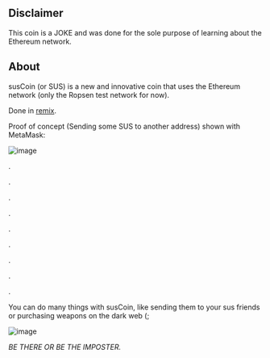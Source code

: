 
## Disclaimer
This coin is a JOKE and was done for the sole purpose of learning about the Ethereum network.

## About
susCoin (or SUS) is a new and innovative coin that uses the Ethereum network (only the Ropsen test network for now).

Done in [remix](http://remix.ethereum.org/).

Proof of concept (Sending some SUS to another address) shown with MetaMask:

![image](https://user-images.githubusercontent.com/59180254/120929783-1664f600-c6f3-11eb-9d04-0d1bbf541b5a.png)


.



.



.



.


.

.

.


.




.


You can do many things with susCoin, like sending them to your sus friends or purchasing weapons on the dark web (;


![image](https://user-images.githubusercontent.com/59180254/120929339-60e57300-c6f1-11eb-9768-eeb4d8ca59ec.png)





*BE THERE OR BE THE IMPOSTER.*
